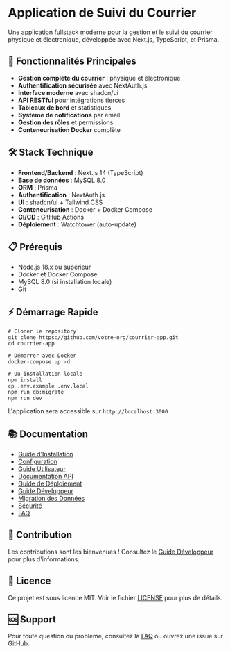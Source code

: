 # Application de Suivi du Courrier

Une application fullstack moderne pour la gestion et le suivi du courrier physique et électronique, développée avec Next.js, TypeScript, et Prisma.

## 🚀 Fonctionnalités Principales

- **Gestion complète du courrier** : physique et électronique
- **Authentification sécurisée** avec NextAuth.js
- **Interface moderne** avec shadcn/ui
- **API RESTful** pour intégrations tierces
- **Tableaux de bord** et statistiques
- **Système de notifications** par email
- **Gestion des rôles** et permissions
- **Conteneurisation Docker** complète

## 🛠️ Stack Technique

- **Frontend/Backend** : Next.js 14 (TypeScript)
- **Base de données** : MySQL 8.0
- **ORM** : Prisma
- **Authentification** : NextAuth.js
- **UI** : shadcn/ui + Tailwind CSS
- **Conteneurisation** : Docker + Docker Compose
- **CI/CD** : GitHub Actions
- **Déploiement** : Watchtower (auto-update)

## 📋 Prérequis

- Node.js 18.x ou supérieur
- Docker et Docker Compose
- MySQL 8.0 (si installation locale)
- Git

## ⚡ Démarrage Rapide

```
# Cloner le repository
git clone https://github.com/votre-org/courrier-app.git
cd courrier-app

# Démarrer avec Docker
docker-compose up -d

# Ou installation locale
npm install
cp .env.example .env.local
npm run db:migrate
npm run dev
```

L'application sera accessible sur `http://localhost:3000`

## 📚 Documentation

- [Guide d'Installation](./docs/INSTALLATION.md)
- [Configuration](./docs/CONFIGURATION.md)
- [Guide Utilisateur](./docs/UTILISATION.md)
- [Documentation API](./docs/API.md)
- [Guide de Déploiement](./docs/DEPLOIEMENT.md)
- [Guide Développeur](./docs/DEVELOPPEMENT.md)
- [Migration des Données](./docs/MIGRATION.md)
- [Sécurité](./docs/SECURITE.md)
- [FAQ](./docs/FAQ.md)

## 🤝 Contribution

Les contributions sont les bienvenues ! Consultez le [Guide Développeur](./docs/DEVELOPPEMENT.md) pour plus d'informations.

## 📄 Licence

Ce projet est sous licence MIT. Voir le fichier [LICENSE](LICENSE) pour plus de détails.

## 🆘 Support

Pour toute question ou problème, consultez la [FAQ](./docs/FAQ.md) ou ouvrez une issue sur GitHub.
